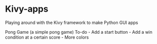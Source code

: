 # Kivy-apps
Playing around with the Kivy framework to make Python GUI apps

Pong Game
(a simple pong game)
To-do
	- Add a start button
	- Add a win condition at a certain score
	- More colors

